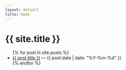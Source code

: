 ```yaml
---
layout: default
title: Home
---
```


# {{ site.title }}

<ul>
{% for post in site.posts %}
  <li>
    <a href="{{ post.url | relative_url }}">{{ post.title }}</a>
    — {{ post.date | date: "%Y-%m-%d" }}
  </li>
{% endfor %}
</ul>
